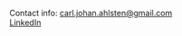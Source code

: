 Contact info: [carl.johan.ahlsten@gmail.com](mailto:carl.johan.ahlsten@gmail.com)<br/>
[LinkedIn](https://www.linkedin.com/in/johan-ahlsten)
							
